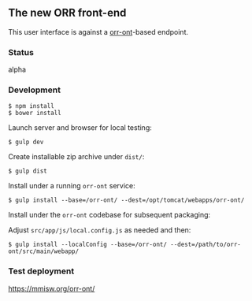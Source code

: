## The new ORR front-end

This user interface is against a
[orr-ont](https://github.com/mmisw/orr-ont)-based endpoint.

### Status

alpha


### Development

```shell
$ npm install
$ bower install
```

Launch server and browser for local testing:

```shell
$ gulp dev
```

Create installable zip archive under `dist/`:

```shell
$ gulp dist
```

Install under a running `orr-ont` service:

```shell
$ gulp install --base=/orr-ont/ --dest=/opt/tomcat/webapps/orr-ont/
```

Install under the `orr-ont` codebase for subsequent packaging:

Adjust `src/app/js/local.config.js` as needed and then:

```shell
$ gulp install --localConfig --base=/orr-ont/ --dest=/path/to/orr-ont/src/main/webapp/
```

### Test deployment

https://mmisw.org/orr-ont/
